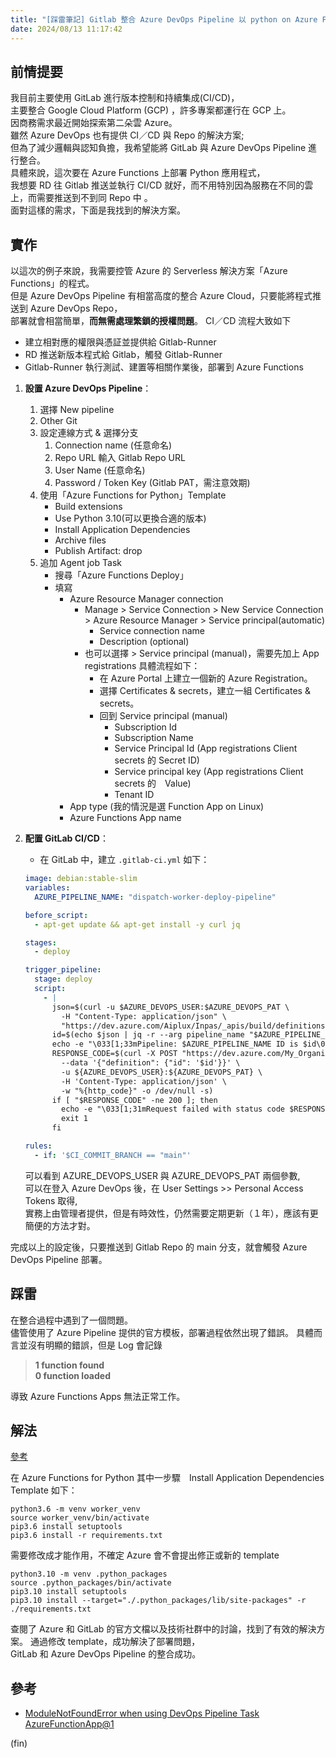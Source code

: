 ```yaml
---
title: "[踩雷筆記] Gitlab 整合 Azure DevOps Pipeline 以 python on Azure Functions 為例"
date: 2024/08/13 11:17:42
---
```


## 前情提要

我目前主要使用 GitLab 進行版本控制和持續集成(CI/CD)，  
主要整合 Google Cloud Platform (GCP) ，許多專案都運行在 GCP 上。  
因商務需求最近開始探索第二朵雲 Azure。  
雖然 Azure DevOps 也有提供 CI／CD 與 Repo 的解決方案;  
但為了減少邏輯與認知負擔，我希望能將 GitLab 與 Azure DevOps Pipeline 進行整合。  
具體來說，這次要在 Azure Functions 上部署 Python 應用程式，  
我想要 RD 往 Gitlab 推送並執行 CI/CD 就好，而不用特別因為服務在不同的雲上，而需要推送到不到同 Repo 中 。  
面對這樣的需求，下面是我找到的解決方案。  

## 實作

以這次的例子來說，我需要控管 Azure 的 Serverless 解決方案「Azure Functions」的程式。  
但是 Azure DevOps Pipeline 有相當高度的整合 Azure Cloud，只要能將程式推送到 Azure DevOps Repo，  
部署就會相當簡單，**而無需處理繁鎖的授權問題**。
CI／CD 流程大致如下

- 建立相對應的權限與憑証並提供給 Gitlab-Runner
- RD 推送新版本程式給 Gitlab，觸發 Gitlab-Runner
- Gitlab-Runner 執行測試、建置等相關作業後，部署到 Azure Functions

1. **設置 Azure DevOps Pipeline**：
   1. 選擇 New pipeline
   2. Other Git
   3. 設定連線方式 & 選擇分支
      1. Connection name (任意命名)
      2. Repo URL 輸入 Gitlab Repo URL
      3. User Name (任意命名)
      4. Password / Token Key (Gitlab PAT，需注意效期)
   4. 使用「Azure Functions for Python」Template
      - Build extensions
      - Use Python 3.10(可以更換合適的版本)
      - Install Application Dependencies
      - Archive files
      - Publish Artifact: drop
   5. 追加 Agent job Task
      - 搜尋「Azure Functions Deploy」
      - 填寫
        - Azure Resource Manager connection
          - Manage > Service Connection > New Service Connection > Azure Resource Manager > Service principal(automatic)
            - Service connection name
            - Description (optional)
          - 也可以選擇 > Service principal (manual)，需要先加上 App registrations 具體流程如下：
            - 在 Azure Portal 上建立一個新的 Azure Registration。
            - 選擇 Certificates & secrets，建立一組 Certificates & secrets。
            - 回到 Service principal (manual)
              - Subscription Id
              - Subscription Name
              - Service Principal Id (App registrations Client secrets 的 Secret ID)
              - Service principal key (App registrations Client secrets 的　Value)
              - Tenant ID
        - App type (我的情況是選 Function App on Linux)
        - Azure Functions App name

2. **配置 GitLab CI/CD**：
   - 在 GitLab 中，建立 `.gitlab-ci.yml` 如下：

    ```yml
    image: debian:stable-slim
    variables:
      AZURE_PIPELINE_NAME: "dispatch-worker-deploy-pipeline"

    before_script:
      - apt-get update && apt-get install -y curl jq

    stages:
      - deploy

    trigger_pipeline:
      stage: deploy
      script:
        - |
          json=$(curl -u $AZURE_DEVOPS_USER:$AZURE_DEVOPS_PAT \
            -H "Content-Type: application/json" \
            "https://dev.azure.com/Aiplux/Inpas/_apis/build/definitions?api-version=6.0")
          id=$(echo $json | jq -r --arg pipeline_name "$AZURE_PIPELINE_NAME" '.value[] | select(.name==$pipeline_name) | .id')
          echo -e "\033[1;33mPipeline: $AZURE_PIPELINE_NAME ID is $id\033[0m"
          RESPONSE_CODE=$(curl -X POST "https://dev.azure.com/My_Organization/My_Project/_apis/build/builds?api-version=6.0" \
            --data '{"definition": {"id": '$id'}}' \
            -u ${AZURE_DEVOPS_USER}:${AZURE_DEVOPS_PAT} \
            -H 'Content-Type: application/json' \
            -w "%{http_code}" -o /dev/null -s)
          if [ "$RESPONSE_CODE" -ne 200 ]; then
            echo -e "\033[1;31mRequest failed with status code $RESPONSE_CODE\033[0m"
            exit 1
          fi

    rules:
      - if: '$CI_COMMIT_BRANCH == "main"'
    ```

    可以看到 AZURE_DEVOPS_USER 與 AZURE_DEVOPS_PAT 兩個參數,  
    可以在登入 Azure DevOps 後，在 User Settings >> Personal Access Tokens 取得,  
    實務上由管理者提供，但是有時效性，仍然需要定期更新（１年），應該有更簡便的方法才對。

完成以上的設定後，只要推送到 Gitlab Repo 的 main 分支，就會觸發 Azure DevOps Pipeline 部署。

## 踩雷

在整合過程中遇到了一個問題。  
儘管使用了 Azure Pipeline 提供的官方模板，部署過程依然出現了錯誤。
具體而言並沒有明顯的錯誤，但是 Log 會記錄

> **1 function found**  
> **0 function loaded**

導致 Azure Functions Apps 無法正常工作。

## 解法

[參考](https://github.com/Azure/azure-functions-python-worker/issues/708#issuecomment-765528255)

在 Azure Functions for Python 其中一步驟　Install Application Dependencies  
Template 如下：

```shell
python3.6 -m venv worker_venv
source worker_venv/bin/activate
pip3.6 install setuptools
pip3.6 install -r requirements.txt
```

需要修改成才能作用，不確定 Azure 會不會提出修正或新的 template

```shell
python3.10 -m venv .python_packages
source .python_packages/bin/activate
pip3.10 install setuptools
pip3.10 install --target="./.python_packages/lib/site-packages" -r ./requirements.txt
```

查閱了 Azure 和 GitLab 的官方文檔以及技術社群中的討論，找到了有效的解決方案。
通過修改 template，成功解決了部署問題，  
GitLab 和 Azure DevOps Pipeline 的整合成功。

## 參考

- [ModuleNotFoundError when using DevOps Pipeline Task AzureFunctionApp@1](https://github.com/Azure/azure-functions-python-worker/issues/708#issuecomment-765528255)

(fin)

